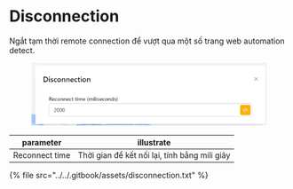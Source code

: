 # Disconnection

Ngắt tạm thời remote connection để vượt qua một số trang web automation detect.

<figure><img src="../../.gitbook/assets/image (3) (1) (1) (1) (1) (1) (1) (1) (1) (1) (1) (1) (1) (1) (1) (1) (1) (1).png" alt=""><figcaption></figcaption></figure>

| parameter      | illustrate                                    |
| -------------- | --------------------------------------------- |
| Reconnect time | Thời gian để kết nối lại, tính bằng mili giây |

{% file src="../../.gitbook/assets/disconnection.txt" %}
